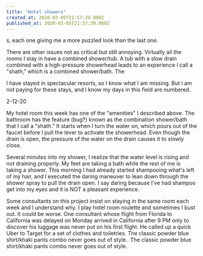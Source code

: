 ```yaml
---
title: "Hotel showers"
created_at: 2020-03-05T21:57:39.000Z
published_at: 2020-03-05T21:57:39.000Z
---
```

s, each one giving me a more puzzled look than the last one.

There are other issues not as critical but still annoying. Virtually all the rooms I stay in have a combined shower/tub. A tub with a slow drain combined with a high-pressure showerhead leads to an experience I call a "shath," which is a combined shower/bath. The

I have stayed in spectacular resorts, so I know what I am missing. But I am not paying for these stays, and I know my days in this field are numbered.

2-12-20

My hotel room this week has one of the "amenities" I described above. The bathroom has the feature (bug?) known as the combination shower/bath that I call a "shath." It starts when I turn the water on, which pours out of the faucet before I pull the lever to activate the showerhead. Even though the drain is open, the pressure of the water on the drain causes it to slowly close.

Several minutes into my shower, I realize that the water level is rising and not draining properly. My feet are taking a bath while the rest of me is taking a shower. This morning I had already started shampooing what's left of my hair, and I executed the daring maneuver to lean down through the shower spray to pull the drain open. I say daring because I've had shampoo get into my eyes and it is NOT a pleasant experience.

Some consultants on this project insist on staying in the same room each week and I understand why. I play hotel room roulette and sometimes I bust out. It could be worse. One consultant whose flight from Florida to California was delayed on Monday arrived in California after 9 PM only to discover his luggage was never put on his first flight. He called up a quick Uber to Target for a set of clothes and toiletries. The classic powder blue shirt/khaki pants combo never goes out of style.. The classic powder blue shirt/khaki pants combo never goes out of style.
